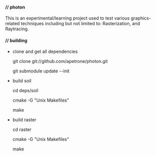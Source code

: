 #### // photon


This is an experimental/learning project used to test various graphics-related techniques including but not limited to:
Rasterization, and Raytracing.




#### // building

* clone and get all dependencies

	git clone git://github.com/apetrone/photon.git

	git submodule update --init

* build soil

	cd deps/soil

	cmake -G "Unix Makefiles"
	
	make

* build raster

	cd raster

	cmake -G "Unix Makefiles"

	make